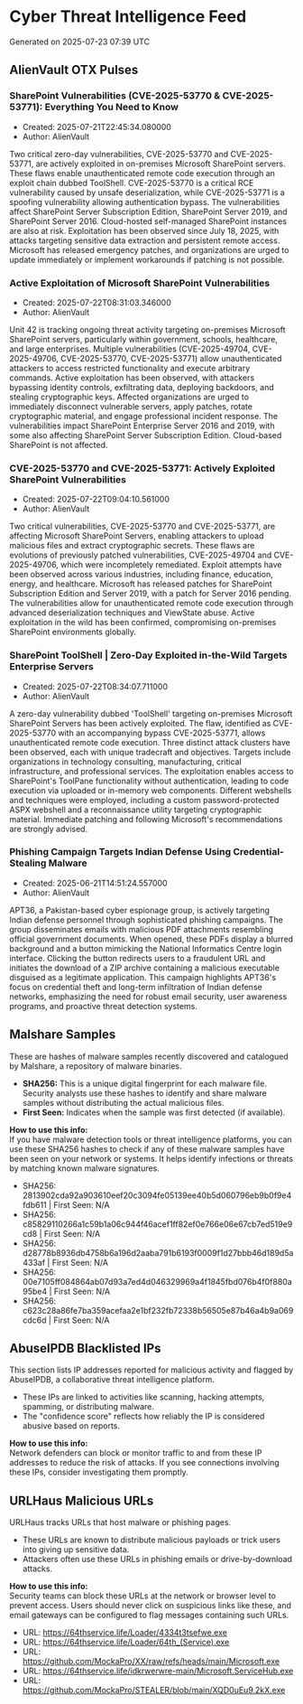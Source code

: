 # Cyber Threat Intelligence Feed

Generated on 2025-07-23 07:39 UTC


## AlienVault OTX Pulses

### SharePoint Vulnerabilities (CVE-2025-53770 & CVE-2025-53771): Everything You Need to Know
- Created: 2025-07-21T22:45:34.080000
- Author: AlienVault

Two critical zero-day vulnerabilities, CVE-2025-53770 and CVE-2025-53771, are actively exploited in on-premises Microsoft SharePoint servers. These flaws enable unauthenticated remote code execution through an exploit chain dubbed ToolShell. CVE-2025-53770 is a critical RCE vulnerability caused by unsafe deserialization, while CVE-2025-53771 is a spoofing vulnerability allowing authentication bypass. The vulnerabilities affect SharePoint Server Subscription Edition, SharePoint Server 2019, and SharePoint Server 2016. Cloud-hosted self-managed SharePoint instances are also at risk. Exploitation has been observed since July 18, 2025, with attacks targeting sensitive data extraction and persistent remote access. Microsoft has released emergency patches, and organizations are urged to update immediately or implement workarounds if patching is not possible.

### Active Exploitation of Microsoft SharePoint Vulnerabilities
- Created: 2025-07-22T08:31:03.346000
- Author: AlienVault

Unit 42 is tracking ongoing threat activity targeting on-premises Microsoft SharePoint servers, particularly within government, schools, healthcare, and large enterprises. Multiple vulnerabilities (CVE-2025-49704, CVE-2025-49706, CVE-2025-53770, CVE-2025-53771) allow unauthenticated attackers to access restricted functionality and execute arbitrary commands. Active exploitation has been observed, with attackers bypassing identity controls, exfiltrating data, deploying backdoors, and stealing cryptographic keys. Affected organizations are urged to immediately disconnect vulnerable servers, apply patches, rotate cryptographic material, and engage professional incident response. The vulnerabilities impact SharePoint Enterprise Server 2016 and 2019, with some also affecting SharePoint Server Subscription Edition. Cloud-based SharePoint is not affected.

### CVE-2025-53770 and CVE-2025-53771: Actively Exploited SharePoint Vulnerabilities
- Created: 2025-07-22T09:04:10.561000
- Author: AlienVault

Two critical vulnerabilities, CVE-2025-53770 and CVE-2025-53771, are affecting Microsoft SharePoint Servers, enabling attackers to upload malicious files and extract cryptographic secrets. These flaws are evolutions of previously patched vulnerabilities, CVE-2025-49704 and CVE-2025-49706, which were incompletely remediated. Exploit attempts have been observed across various industries, including finance, education, energy, and healthcare. Microsoft has released patches for SharePoint Subscription Edition and Server 2019, with a patch for Server 2016 pending. The vulnerabilities allow for unauthenticated remote code execution through advanced deserialization techniques and ViewState abuse. Active exploitation in the wild has been confirmed, compromising on-premises SharePoint environments globally.

### SharePoint ToolShell | Zero-Day Exploited in-the-Wild Targets Enterprise Servers
- Created: 2025-07-22T08:34:07.711000
- Author: AlienVault

A zero-day vulnerability dubbed 'ToolShell' targeting on-premises Microsoft SharePoint Servers has been actively exploited. The flaw, identified as CVE-2025-53770 with an accompanying bypass CVE-2025-53771, allows unauthenticated remote code execution. Three distinct attack clusters have been observed, each with unique tradecraft and objectives. Targets include organizations in technology consulting, manufacturing, critical infrastructure, and professional services. The exploitation enables access to SharePoint's ToolPane functionality without authentication, leading to code execution via uploaded or in-memory web components. Different webshells and techniques were employed, including a custom password-protected ASPX webshell and a reconnaissance utility targeting cryptographic material. Immediate patching and following Microsoft's recommendations are strongly advised.

### Phishing Campaign Targets Indian Defense Using Credential-Stealing Malware
- Created: 2025-06-21T14:51:24.557000
- Author: AlienVault

APT36, a Pakistan-based cyber espionage group, is actively targeting Indian defense personnel through sophisticated phishing campaigns. The group disseminates emails with malicious PDF attachments resembling official government documents. When opened, these PDFs display a blurred background and a button mimicking the National Informatics Centre login interface. Clicking the button redirects users to a fraudulent URL and initiates the download of a ZIP archive containing a malicious executable disguised as a legitimate application. This campaign highlights APT36's focus on credential theft and long-term infiltration of Indian defense networks, emphasizing the need for robust email security, user awareness programs, and proactive threat detection systems.


## Malshare Samples

These are hashes of malware samples recently discovered and catalogued by Malshare, a repository of malware binaries.

- **SHA256:** This is a unique digital fingerprint for each malware file. Security analysts use these hashes to identify and share malware samples without distributing the actual malicious files.
- **First Seen:** Indicates when the sample was first detected (if available).

**How to use this info:**  
If you have malware detection tools or threat intelligence platforms, you can use these SHA256 hashes to check if any of these malware samples have been seen on your network or systems. It helps identify infections or threats by matching known malware signatures.

- SHA256: 2813902cda92a903610eef20c3094fe05139ee40b5d060796eb9b0f9e4fdb611 | First Seen: N/A
- SHA256: c85829110266a1c59b1a06c944f46acef1ff82ef0e766e06e67cb7ed519e9cd8 | First Seen: N/A
- SHA256: d28778b8936db4758b6a196d2aaba791b6193f0009f1d27bbb46d189d5a433af | First Seen: N/A
- SHA256: 00e7105ff084864ab07d93a7ed4d046329969a4f1845fbd076b4f0f880a95be4 | First Seen: N/A
- SHA256: c623c28a86fe7ba359acefaa2e1bf232fb72338b56505e87b46a4b9a069cdc6d | First Seen: N/A


## AbuseIPDB Blacklisted IPs

This section lists IP addresses reported for malicious activity and flagged by AbuseIPDB, a collaborative threat intelligence platform.

- These IPs are linked to activities like scanning, hacking attempts, spamming, or distributing malware.
- The "confidence score" reflects how reliably the IP is considered abusive based on reports.

**How to use this info:**  
Network defenders can block or monitor traffic to and from these IP addresses to reduce the risk of attacks. If you see connections involving these IPs, consider investigating them promptly.



## URLHaus Malicious URLs

URLHaus tracks URLs that host malware or phishing pages.

- These URLs are known to distribute malicious payloads or trick users into giving up sensitive data.
- Attackers often use these URLs in phishing emails or drive-by-download attacks.

**How to use this info:**  
Security teams can block these URLs at the network or browser level to prevent access. Users should never click on suspicious links like these, and email gateways can be configured to flag messages containing such URLs.

- URL: https://64thservice.life/Loader/4334t3tsefwe.exe
- URL: https://64thservice.life/Loader/64th_(Service).exe
- URL: https://github.com/MockaPro/XX/raw/refs/heads/main/Microsoft.exe
- URL: https://64thservice.life/idkrwerwre-main/Microsoft.ServiceHub.exe
- URL: https://github.com/MockaPro/STEALER/blob/main/XQD0uEu9.2kX.exe
